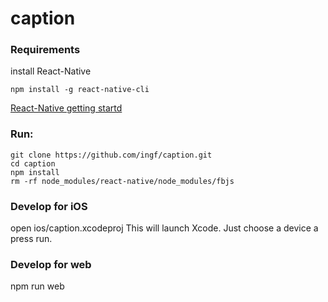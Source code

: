 # caption

### Requirements
install React-Native
```
npm install -g react-native-cli
```
[React-Native getting startd](http://facebook.github.io/react-native/docs/getting-started.html)

### Run:
```
git clone https://github.com/ingf/caption.git 
cd caption
npm install
rm -rf node_modules/react-native/node_modules/fbjs

```

### Develop for iOS
open ios/caption.xcodeproj
This will launch Xcode. Just choose a device a press run.

### Develop for web
npm run web